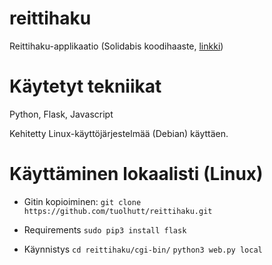 # reittihaku
Reittihaku-applikaatio (Solidabis koodihaaste, [linkki](https://koodihaaste.solidabis.com/))


# Käytetyt tekniikat
Python, Flask, Javascript

Kehitetty Linux-käyttöjärjestelmää (Debian) käyttäen.


# Käyttäminen lokaalisti (Linux)

* Gitin kopioiminen:
`git clone https://github.com/tuolhutt/reittihaku.git`

* Requirements
`sudo pip3 install flask`

* Käynnistys
`cd reittihaku/cgi-bin/`
`python3 web.py local`
